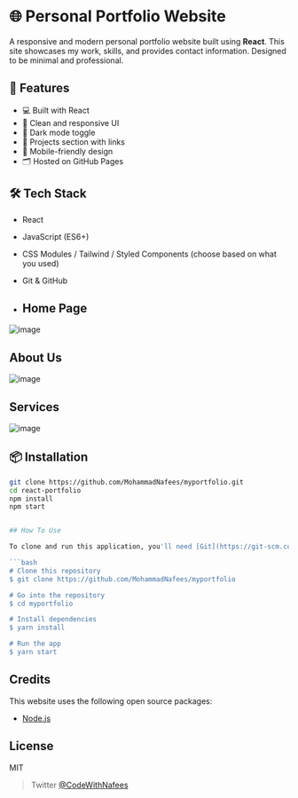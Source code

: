 # 🌐 Personal Portfolio Website

A responsive and modern personal portfolio website built using **React**. This site showcases my work, skills, and provides contact information. Designed to be minimal and professional.

## 🚀 Features

- 💻 Built with React
- 🎨 Clean and responsive UI
- 🌙 Dark mode toggle
- 🧰 Projects section with links
- 📱 Mobile-friendly design
- 🗂️ Hosted on GitHub Pages

## 🛠️ Tech Stack

- React
- JavaScript (ES6+)
- CSS Modules / Tailwind / Styled Components (choose based on what you used)
- Git & GitHub

- ## Home Page
![image](https://github.com/user-attachments/assets/4c3bd459-bb71-4102-a05a-a3d3091c60a9)

## About Us

![image](https://github.com/user-attachments/assets/2880a1a9-efa9-49a9-ad7e-043813c5efd5)

## Services

![image](https://github.com/user-attachments/assets/6b5a1731-99a0-4d19-95fe-e45c55dfb75b)

## 📦 Installation

```bash
git clone https://github.com/MohammadNafees/myportfolio.git
cd react-portfolio
npm install
npm start


## How To Use

To clone and run this application, you'll need [Git](https://git-scm.com) and [Node.js](https://nodejs.org/en/download/). From your command line:

```bash
# Clone this repository
$ git clone https://github.com/MohammadNafees/myportfolio

# Go into the repository
$ cd myportfolio

# Install dependencies
$ yarn install

# Run the app
$ yarn start
```

## Credits

This website uses the following open source packages:

- [Node.js](https://nodejs.org/)



## License

MIT


> Twitter [@CodeWithNafees](https://twitter.com/CodeWithNafees)
